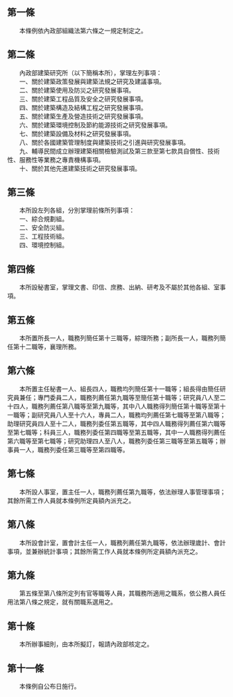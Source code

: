 第一條 
-------
　　本條例依內政部組織法第六條之一規定制定之。  


第二條 
-------
　　內政部建築研究所（以下簡稱本所），掌理左列事項：  
　　一、關於建築政策發展與建築法規之研究及建議事項。  
　　二、關於建築使用及防災之研究發展事項。  
　　三、關於建築工程品質及安全之研究發展事項。  
　　四、關於建築構造及結構工程之研究發展事項。  
　　五、關於建築生產及營造技術之研究發展事項。  
　　六、關於建築環境控制及節約能源技術之研究發展事項。  
　　七、關於建築設備及材料之研究發展事項。  
　　八、關於各國建築管理制度與建築技術之引進與研究發展事項。  
　　九、輔導民間成立辦理建築相關檢驗測試及第三款至第七款具自償性、技術性、服務性等業務之專責機構事項。  
　　十、關於其他先進建築技術之研究發展事項。  


第三條 
-------
　　本所設左列各組，分別掌理前條所列事項：  
　　一、綜合規劃組。  
　　二、安全防災組。  
　　三、工程技術組。  
　　四、環境控制組。  


第四條 
-------
　　本所設秘書室，掌理文書、印信、庶務、出納、研考及不屬於其他各組、室事項。  


第五條 
-------
　　本所置所長一人，職務列簡任第十三職等，綜理所務；副所長一人，職務列簡任第十二職等，襄理所務。  


第六條 
-------
　　本所置主任秘書一人、組長四人，職務均列簡任第十一職等；組長得由簡任研究員兼任；專門委員二人，職務列薦任第九職等至簡任第十職等；研究員八人至二十四人，職務列薦任第八職等至第九職等，其中八人職務得列簡任第十職等至第十一職等；副研究員八人至十六人，專員二人，職務均列薦任第七職等至第八職等；助理研究員四人至十二人，職務列委任第五職等，其中四人職務得列薦任第六職等至第七職等；科員三人，職務列委任第四職等至第五職等，其中一人職務得列薦任第六職等至第七職等；研究助理四人至八人，職務列委任第三職等至第五職等；辦事員一人，職務列委任第三職等至第四職等。  


第七條 
-------
　　本所設人事室，置主任一人，職務列薦任第九職等，依法辦理人事管理事項；其餘所需工作人員就本條例所定員額內派充之。  


第八條 
-------
　　本所設會計室，置會計主任一人，職務列薦任第九職等，依法辦理歲計、會計事項，並兼辦統計事項；其餘所需工作人員就本條例所定員額內派充之。  


第九條 
-------
　　第五條至第八條所定列有官等職等人員，其職務所適用之職系，依公務人員任用法第八條之規定，就有關職系選用之。  


第十條 
-------
　　本所辦事細則，由本所擬訂，報請內政部核定之。  


第十一條 
---------
　　本條例自公布日施行。